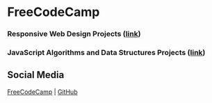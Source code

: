 # FreeCodeCamp

### Responsive Web Design Projects ([link](https://github.com/AndrewTer/freeCodeCamp/tree/master/Responsive-Web-Design-Projects))

### JavaScript Algorithms and Data Structures Projects ([link](https://github.com/AndrewTer/freeCodeCamp/tree/master/Javascript-Algorithms-And-Data-Structures-Projects))

## Social Media
[FreeCodeCamp](https://www.freecodecamp.org/portfolio/andrey-terehin) | [GitHub](https://github.com/AndrewTer)
